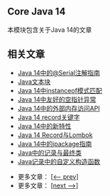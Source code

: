 ## Core Java 14

本模块包含关于Java 14的文章

## 相关文章

+ [Java 14中的@Serial注解指南](http://tu-yucheng.github.io/java-new/2023/06/09/java-14-serial-annotation.html)
+ [Java文本块](http://tu-yucheng.github.io/java-new/2023/06/09/java-text-blocks.html)
+ [Java 14中instanceof模式匹配](http://tu-yucheng.github.io/java-new/2023/06/09/java-pattern-matching-instanceof.html)
+ [Java 14中友好的空指针异常](http://tu-yucheng.github.io/java-new/2023/06/09/java-14-nullpointerexception.html)
+ [Java 14中的外部内存访问API](http://tu-yucheng.github.io/java-new/2023/06/09/java-foreign-memory-access.html)
+ [Java 14 record关键字](http://tu-yucheng.github.io/java-new/2023/06/09/java-record-keyword.html)
+ [Java 14中的新特性](http://tu-yucheng.github.io/java-new/2023/06/09/java-14-new-features.html)
+ [Java 14 Record与Lombok](http://tu-yucheng.github.io/java-new/2023/06/09/java-record-vs-lombok.html)
+ [Java 14中的jpackage指南](http://tu-yucheng.github.io/java-new/2023/06/09/java14-jpackage.html)
+ [Java中的记录与最终类](http://tu-yucheng.github.io/java-new/2023/06/09/java-record-vs-final-class.html)
+ [Java记录中的自定义构造函数](http://tu-yucheng.github.io/java-new/2023/06/09/java-records-custom-constructor.html)

- 更多文章： [[<-- prev]](../java-13/README.md)
- 更多文章： [[next -->]](../java-15/README.md)